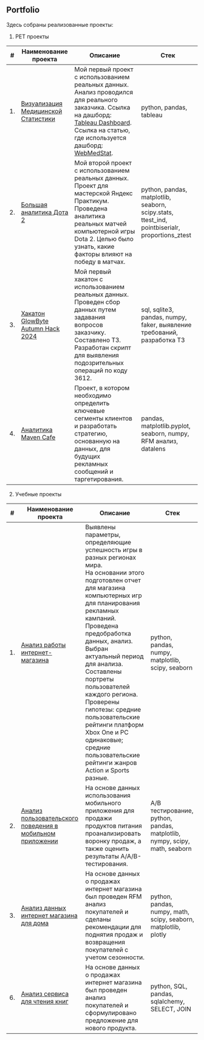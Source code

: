 ## Portfolio


Здесь собраны реализованные проекты:
1. PET проекты

| #   | Наименование проекта                                                                                              | Описание                                                                                                                                                                                                                     | Стек                                                                                         |
| --- | ---------------------------------------------------------------------------------------------------------------- | ---------------------------------------------------------------------------------------------------------------------------------------------------------------------------------------------------------------------------- | -------------------------------------------------------------------------------------------- |
| 1.  | [Визуализация Медицинской Статистики](https://github.com/Myxosan/Portfolio/tree/main/Med)                         | Мой первый проект с использованием реальных данных. Анализ проводился для реального заказчика. Ссылка на дашборд: [Tableau Dashboard](https://public.tableau.com/app/profile/dmitry.bystrow/viz/_17187167103320/Dashboard2?publish=yes). Ссылка на статью, где используется дашборд: [WebMedStat](http://webmedstat.ru/index.php/news/58-o-dinamike-oslozhnenij-beremennostii-rodov-1995-2022). | python, pandas, tableau                                                                     |
| 2.  | [Большая аналитика Дота 2](https://github.com/Myxosan/Portfolio/blob/main/dota2/dota_2.ipynb)                     | Мой второй проект с использованием реальных данных. Проект для мастерской Яндекс Практикум. Проведена аналитика реальных матчей компьютерной игры Dota 2. Целью было узнать, какие факторы влияют на победу в матчах.          | python, pandas, matplotlib, seaborn, scipy.stats, ttest_ind, pointbiserialr, proportions_ztest |
| 3.  | [Хакатон GlowByte Autumn Hack 2024](https://github.com/Myxosan/Portfolio/blob/main/GlowByte/Readme.md)            | Мой первый хакатон с использованием реальных данных. Проведен сбор данных путем задавания вопросов заказчику. Составлено ТЗ. Разработан скрипт для выявления подозрительных операций по коду 3612.                           | sql, sqlite3, pandas, numpy, faker, выявление требований, разработка ТЗ                     |
| 4.  | [Аналитика Maven Cafe](https://github.com/Myxosan/Portfolio/blob/main/Maven%20Cafe/Maven.ipynb)            | Проект, в котором необходимо определить ключевые сегменты клиентов и разработать стратегию, основанную на данных, для будущих рекламных сообщений и таргетирования.                           | pandas, matplotlib.pyplot, seaborn, numpy, RFM анализ, datalens                     |




2. Учебные проекты
   
| #    | Наименование проекта                | Описание                                                     | Стек                                                         |
| ---- | ------------------------------------------------------------ | ------------------------------------------------------------ | ------------------------------------------------------------ |
| 1.   | [Анализ работы интернет-магазина](https://github.com/Myxosan/Portfolio/tree/d66878407ef7174e8aec1ffe1614962885dc89ea/Project1) | Выявлены параметры, определяющие успешность игры в разных регионах мира.<br/> На основании этого подготовлен отчет для магазина компьютерных игр для планирования рекламных кампаний.<br/> Проведена предобработка данных, анализ.<br/> Выбран актуальный период для анализа.<br/> Составлены портреты пользователей каждого региона.<br/> Проверены гипотезы: средние пользовательские рейтинги платформ Xbox One и PC одинаковые; средние пользовательские рейтинги жанров Action и Sports разные.| python, pandas, numpy, matplotlib, scipy, seaborn    |
| 2.   | [Анализ пользовательского поведения в мобильном приложении](https://github.com/Myxosan/Portfolio/tree/d66878407ef7174e8aec1ffe1614962885dc89ea/Project2) | На основе данных использования мобильного приложения для продажи продуктов питания проанализировать воронку продаж, а также оценить результаты A/A/B-тестирования. |A/B тестирование, python, pandas, matplotlib, nympy, scipy, math, seaborn |
| 3.   | [Анализ данных интернет магазина для дома](https://github.com/Myxosan/Portfolio/blob/main/Final%20Project/Анализ%20данных%20интернет%20магазина.ipynb) | На основе данных о продажах интернет магазина был проведен RFM анализ покупателей и сделаны рекомендации для поднятия продаж и возвращения покупателей с учетом сезонности. |python, pandas, numpy, math, scipy, seaborn, matplotlib, plotly |
| 6.   | [Анализ сервиса для чтения книг](https://github.com/Myxosan/Portfolio/blob/main/Final%20Project/SQL.ipynb) | На основе данных о продажах интернет магазина был проведен анализ покупателей и сформулировано предложение для нового продукта. |python, SQL, pandas, sqlalchemy, SELECT, JOIN  |

